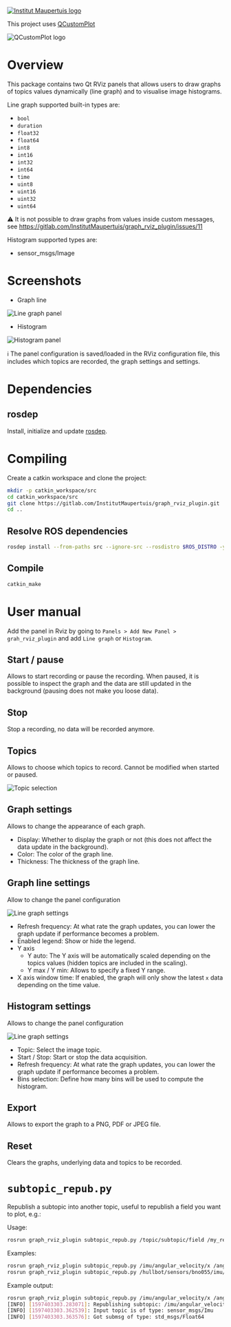 [![Institut Maupertuis logo](http://www.institutmaupertuis.fr/media/gabarit/logo.png)](http://www.institutmaupertuis.fr)

This project uses [QCustomPlot](https://www.qcustomplot.com/)

![QCustomPlot logo](https://www.qcustomplot.com/qcp-logo.png)

# Overview
This package contains two Qt RViz panels that allows users to draw graphs of topics values dynamically (line graph) and to visualise image histograms.

Line graph supported built-in types are:
- `bool`
- `duration`
- `float32`
- `float64`
- `int8`
- `int16`
- `int32`
- `int64`
- `time`
- `uint8`
- `uint16`
- `uint32`
- `uint64`

:warning: It is not possible to draw graphs from values inside custom messages, see https://gitlab.com/InstitutMaupertuis/graph_rviz_plugin/issues/11

Histogram supported types are:
- sensor_msgs/Image

# Screenshots
- Graph line

![Line graph panel](documentation/line_graph_panel.png)

- Histogram

![Histogram panel](documentation/histogram_panel.png)

:information_source: The panel configuration is saved/loaded in the RViz configuration file, this includes which topics are recorded, the graph settings and settings.

# Dependencies

## rosdep
Install, initialize and update [rosdep](https://wiki.ros.org/rosdep).

# Compiling
Create a catkin workspace and clone the project:

```bash
mkdir -p catkin_workspace/src
cd catkin_workspace/src
git clone https://gitlab.com/InstitutMaupertuis/graph_rviz_plugin.git
cd ..
```

## Resolve ROS dependencies
```bash
rosdep install --from-paths src --ignore-src --rosdistro $ROS_DISTRO -y
```

## Compile
```bash
catkin_make
```

# User manual
Add the panel in Rviz by going to `Panels > Add New Panel > grah_rviz_plugin` and add `Line graph` or `Histogram`.

## Start / pause
Allows to start recording or pause the recording. When paused, it is possible to inspect the graph and the data are still updated in the background (pausing does not make you loose data).

## Stop
Stop a recording, no data will be recorded anymore.

## Topics
Allows to choose which topics to record. Cannot be modified when started or paused.

![Topic selection](documentation/topic_selection.png)

## Graph settings
Allows to change the appearance of each graph.

- Display: Whether to display the graph or not (this does not affect the data update in the background).
- Color: The color of the graph line.
- Thickness: The thickness of the graph line.

## Graph line settings
Allow to change the panel configuration

![Line graph settings](documentation/line_graph_settings.png)

- Refresh frequency: At what rate the graph updates, you can lower the graph update if performance becomes a problem.
- Enabled legend: Show or hide the legend.
- Y axis
  - Y auto: The Y axis will be automatically scaled depending on the topics values (hidden topics are included in the scaling).
  - Y max / Y min: Allows to specify a fixed Y range.
- X axis window time: If enabled, the graph will only show the latest `x` data depending on the time value.

## Histogram settings
Allows to change the panel configuration

![Line graph settings](documentation/histogram_settings.png)
- Topic: Select the image topic.
- Start / Stop: Start or stop the data acquisition.
- Refresh frequency: At what rate the graph updates, you can lower the graph update if performance becomes a problem.
- Bins selection: Define how many bins will be used to compute the histogram.

## Export
Allows to export the graph to a PNG, PDF or JPEG file.

## Reset
Clears the graphs, underlying data and topics to be recorded.

# `subtopic_repub.py`

Republish a subtopic into another topic, useful to republish a field you want to plot, e.g.:

Usage:
```bash
rosrun graph_rviz_plugin subtopic_repub.py /topic/subtopic/field /my_republished_field [queue_size (default 10)]
```

Examples:
```bash
rosrun graph_rviz_plugin subtopic_repub.py /imu/angular_velocity/x /angular_velocity_x
rosrun graph_rviz_plugin subtopic_repub.py /hullbot/sensors/bno055/imu/angular_velocity_covariance[0] /angular_velocity_covariance_0
```

Example output:
```bash
rosrun graph_rviz_plugin subtopic_repub.py /imu/angular_velocity/x /angular_velocity_x
[INFO] [1597403303.283071]: Republishing subtopic: /imu/angular_velocity/x into topic: /angular_velocity_x (with queue_size: 10)
[INFO] [1597403303.362539]: Input topic is of type: sensor_msgs/Imu
[INFO] [1597403303.363576]: Got submsg of type: std_msgs/Float64
```

